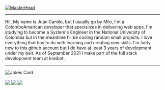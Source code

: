 [![MasterHead](https://i.postimg.cc/d3X0KkFV/banner.png)](https://github.com/MiloSilva/)

---

Hi!, My name is Juan Camilo, but I usually go by Milo, I'm a ColomboAmerican developer that specializes in delivering web apps, I'm studying to become a System's Engineer in the National University of Colombia but in the meantime I'll be coding random small projects. I love everything that has to do with learning and creating new skills. I'm fairly new to this github account but I do have at least 3 years of development under my belt. As of September 2021 I make part of the full stack development team at kiwibot.

---

![Jokes Card](https://readme-jokes.vercel.app/api)

<a href="https://github.com/MiloSilva/github-readme-stats">
  <img align="center" src="https://github-readme-stats.vercel.app/api?username=milosilva&count_private=true&show_icons=trueshow_icons=true&theme=dracula&hide=stars" />
</a>
<a href="https://github.com/MiloSilva/">
  <img align="center" src="https://github-readme-stats.vercel.app/api/top-langs/?username=milosilva&layout=compact&theme=dracula" />
</a>
<a href="https://github.com/MiloSilva/">
  <img align="center" src="https://github-profile-trophy.vercel.app/?username=milosilva&column=-1&theme=dracula" />
</a>
